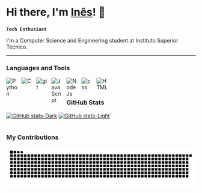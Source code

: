 # Hi there, I'm [Inês](https://github.com/inesiscosta)! 👋

**`Tech Enthusiast`**

I'm a Computer Science and Engineering student at Instituto Superior Técnico.

---

### Languages and Tools

<img align="left" alt="Python" width="30px" style="padding-right:10px;" src="https://cdn.jsdelivr.net/gh/devicons/devicon@latest/icons/python/python-original.svg"/>
<img align="left" alt="C" width="30px" style="padding-right:10px;" src="https://cdn.jsdelivr.net/gh/devicons/devicon@latest/icons/c/c-original.svg"/>
<img align="left" alt="git" width="30px" style="padding-right:10px;" src="https://cdn.jsdelivr.net/gh/devicons/devicon@latest/icons/git/git-original.svg"/>
<img align="left" alt="JavaScript" width="30px" style="padding-right:10px;" src="https://cdn.jsdelivr.net/gh/devicons/devicon@latest/icons/javascript/javascript-original.svg"/>
<img align="left" alt="NodeJs" width="30px" style="padding-right:10px;" src="https://cdn.jsdelivr.net/gh/devicons/devicon@latest/icons/nodejs/nodejs-original-wordmark.svg"/>
<img align="left" alt="css" width="30px" style="padding-right:10px;" src="https://cdn.jsdelivr.net/gh/devicons/devicon@latest/icons/css3/css3-plain.svg"/>
<img align="left" alt="HTML" width="30px" style="padding-right:10px;" src="https://cdn.jsdelivr.net/gh/devicons/devicon@latest/icons/html5/html5-plain.svg"/>
<br />

#

### GitHub Stats
[![GitHub stats-Dark](https://github-readme-stats.vercel.app/api?username=inesiscosta&show_icons=true&theme=dark#gh-dark-mode-only)](https://github.com/inesiscosta/github-readme-stats#gh-dark-mode-only)
[![GitHub stats-Light](https://github-readme-stats.vercel.app/api?username=inesiscosta&show_icons=true&theme=default#gh-light-mode-only)](https://github.com/inesiscosta/github-readme-stats#gh-light-mode-only)

#

### My Contributions
<img alt="snake eating my contributions" src="https://raw.githubusercontent.com/inesiscosta/inesiscosta/output/github-contribution-grid-snake.svg"/>
